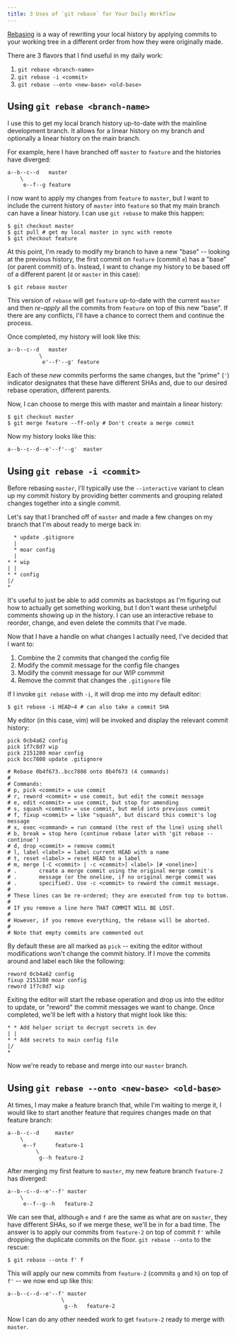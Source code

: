 ```yaml
---
title: 3 Uses of `git rebase` for Your Daily Workflow
---
```


[Rebasing][1] is a way of rewriting your local history by applying commits to your 
working tree in a different order from how they were originally made.

There are 3 flavors that I find useful in my daily work:

1. `git rebase <branch-name>`
1. `git rebase -i <commit>`
1. `git rebase --onto <new-base> <old-base>`


## Using `git rebase <branch-name>`

I use this to get my local branch history up-to-date with the mainline 
development branch. It allows for a linear history on my branch and optionally a
linear history on the main branch.

For example, here I have branched off `master` to `feature` and the histories 
have diverged:

```
a--b--c--d   master
    \
     e--f--g feature
```

I now want to apply my changes from `feature` to `master`, but I want to include 
the current history of `master` into `feature` so that my main branch can have a
 linear history. I can use `git rebase` to make this happen:

```
$ git checkout master
$ git pull # get my local master in sync with remote
$ git checkout feature
```

At this point, I'm ready to modify my branch to have a new "base" -- looking at 
the previous history, the first commit on `feature` (commit `e`) has a "base" 
(or parent commit) of `b`. Instead, I want to change my history to be based off 
of a different parent (`d` or `master` in this case):

```
$ git rebase master
```

This version of `rebase` will get `feature` up-to-date with the current `master` 
and then _re-apply_ all the commits from `feature` on top of this new "base". If
 there are any conflicts, I'll have a chance to correct them and continue the 
 process.

Once completed, my history will look like this:

```
a--b--c--d   master
          \
           e'--f'--g' feature
```

Each of these _new_ commits performs the same changes, but the "prime" (`'`) 
indicator designates that these have different SHAs and, due to our desired 
rebase operation, different parents.

Now, I can choose to merge this with master and maintain a linear history:

```
$ git checkout master
$ git merge feature --ff-only # Don't create a merge commit
```

Now my history looks like this:

```
a--b--c--d--e'--f'--g'  master
```

## Using `git rebase -i <commit>`

Before rebasing `master`, I'll typically use the `--interactive` variant to 
clean up my commit history by providing better comments and grouping related 
changes together into a single commit.

Let's say that I branched off of `master` and made a few changes on my branch 
that I'm about ready to merge back in:

```
  * update .gitignore
  |
  * moar config
  |
* * wip
| |
* * config
|/
*
```

It's useful to just be able to add commits as backstops as I'm figuring out how 
to actually get something working, but I don't want these unhelpful comments 
showing up in the history. I can use an interactive rebase to reorder, change, 
and even delete the commits that I've made.

Now that I have a handle on what changes I actually need, I've decided that I 
want to:

1. Combine the 2 commits that changed the config file
1. Modify the commit message for the config file changes
1. Modify the commit message for our WIP commmit
1. Remove the commit that changes the `.gitignore` file

If I invoke `git rebase` with `-i`, it will drop me into my default editor:

```
$ git rebase -i HEAD~4 # can also take a commit SHA
```

My editor (in this case, vim) will be invoked and display the relevant commit 
history:

```
pick 0cb4a62 config
pick 1f7c8d7 wip
pick 2151280 moar config
pick bcc7808 update .gitignore

# Rebase 0b4f673..bcc7808 onto 0b4f673 (4 commands)
#
# Commands:
# p, pick <commit> = use commit
# r, reword <commit> = use commit, but edit the commit message
# e, edit <commit> = use commit, but stop for amending
# s, squash <commit> = use commit, but meld into previous commit
# f, fixup <commit> = like "squash", but discard this commit's log message
# x, exec <command> = run command (the rest of the line) using shell
# b, break = stop here (continue rebase later with 'git rebase --continue')
# d, drop <commit> = remove commit
# l, label <label> = label current HEAD with a name
# t, reset <label> = reset HEAD to a label
# m, merge [-C <commit> | -c <commit>] <label> [# <oneline>]
# .       create a merge commit using the original merge commit's
# .       message (or the oneline, if no original merge commit was
# .       specified). Use -c <commit> to reword the commit message.
#
# These lines can be re-ordered; they are executed from top to bottom.
#
# If you remove a line here THAT COMMIT WILL BE LOST.
#
# However, if you remove everything, the rebase will be aborted.
#
# Note that empty commits are commented out
```

By default these are all marked as `pick` -- exiting the editor without 
modifications won't change the commit history. If I move the commits around and 
label each like the following:

```
reword 0cb4a62 config
fixup 2151280 moar config
reword 1f7c8d7 wip
```

Exiting the editor will start the rebase operation and drop us into the editor 
to update, or "reword" the commit messages we want to change. Once completed, 
we'll be left with a history that might look like this:

```
* * Add helper script to decrypt secrets in dev
| |
* * Add secrets to main config file
|/
*
```

Now we're ready to rebase and merge into our `master` branch.

## Using `git rebase --onto <new-base> <old-base>`

At times, I may make a feature branch that, while I'm waiting to merge it, I 
would like to start another feature that requires changes made on that feature 
branch:

```
a--b--c--d     master
    \
     e--f      feature-1
         \
          g--h feature-2
```

After merging my first feature to `master`, my new feature branch `feature-2` 
has diverged:

```
a--b--c--d--e'--f' master
    \
     e--f--g--h   feature-2
```

We can see that, although `e` and `f` are the same as what are on `master`, they
 have different SHAs, so if we merge these, we'll be in for a bad time. The 
 answer is to apply our commits from `feature-2` on top of commit `f'` while 
 dropping the duplicate commits on the floor. `git rebase --onto` to the rescue:

```
$ git rebase --onto f' f
```

This will apply our new commits from `feature-2` (commits `g` and `h`) on top of
 `f'` -- we now end up like this:

```
a--b--c--d--e'--f' master
                 \
                  g--h   feature-2
```

Now I can do any other needed work to get `feature-2` ready to merge with 
`master`.

[1]: https://git-scm.com/book/en/v2/Git-Branching-Rebasing
